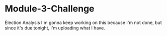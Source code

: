 # Module-3-Challenge
Election Analysis
I'm gonna keep working on this because I'm not done, but since it's due tonight, I'm uploading what I have.
